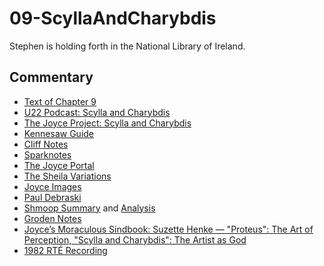 # 09-ScyllaAndCharybdis

Stephen is holding forth in the National Library of Ireland.

## Commentary

- [Text of Chapter 9](http://www.online-literature.com/james_joyce/ulysses/9/)
- [U22 Podcast: Scylla and Charybdis](https://u22pod.com/episodes/episode-9-scylla-and-charybdis)
- [The Joyce Project: Scylla and Charybdis](http://m.joyceproject.com/chapters/scylla.html)
- [Kennesaw Guide](http://web.archive.org/web/20120618124805/http://ksumail.kennesaw.edu/~mglosup/ulysses/scylla.htm)
- [Cliff Notes](http://www.cliffsnotes.com/literature/u/ulysses/summary-and-analysis/chapter-9)
- [Sparknotes](http://www.sparknotes.com/lit/ulysses/section9.rhtml)
- [The Joyce Portal](http://web.archive.org/web/20130409060521/http://www.robotwisdom.com/jaj/ulysses/index.html#scylla)
- [The Sheila Variations](http://www.sheilaomalley.com/?p=7581)
- [Joyce Images](http://www.joyceimages.com/chapter/09/)
- [Paul Debraski](https://ijustreadaboutthat.wordpress.com/2010/07/26/james-joyce%E2%80%93week-3-ulysses-1922/)
- [Shmoop Summary](http://www.shmoop.com/ulysses-joyce/episode-9-scylla-and-charybdis-summary.html) and [Analysis](http://www.shmoop.com/ulysses-joyce/scylla-and-charybdis-analysis-summary.html)
- [Groden Notes](http://www.michaelgroden.com/notes/open09.html)
- [Joyce’s Moraculous Sindbook: Suzette Henke — "Proteus": The Art of Perception, "Scylla and Charybdis": The Artist as God](https://ohiostatepress.org/books/Complete%20PDFs/Henke%20Joyces/05.pdf)
- [1982 RTÉ Recording](https://archive.org/download/Ulysses-Audiobook-Merged/09__Scylla_And_Charybdis.mp3)

